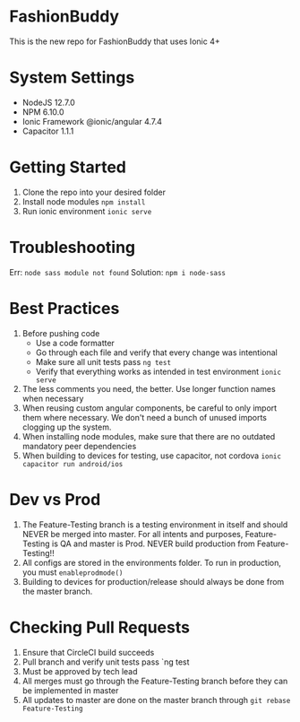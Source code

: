 # FashionBuddy
This is the new repo for FashionBuddy that uses Ionic 4+

# System Settings
* NodeJS 12.7.0
* NPM 6.10.0
* Ionic Framework @ionic/angular 4.7.4
* Capacitor 1.1.1

# Getting Started
1. Clone the repo into your desired folder
2. Install node modules `npm install`
3. Run ionic environment `ionic serve`

# Troubleshooting
Err: `node sass module not found` Solution: `npm i node-sass`

# Best Practices
1. Before pushing code
    * Use a code formatter
    * Go through each file and verify that every change was intentional
    * Make sure all unit tests pass `ng test`
    * Verify that everything works as intended in test environment `ionic serve`
2. The less comments you need, the better. Use longer function names when necessary
3. When reusing custom angular components, be careful to only import them where necessary. We don't need a bunch of unused imports clogging up the system.
4. When installing node modules, make sure that there are no outdated mandatory peer dependencies
5. When building to devices for testing, use capacitor, not cordova `ionic capacitor run android/ios`

# Dev vs Prod
1. The Feature-Testing branch is a testing environment in itself and should NEVER be merged into master. For all intents and purposes, Feature-Testing is QA and master is Prod. NEVER build production from Feature-Testing!!
2. All configs are stored in the environments folder. To run in production, you must `enableprodmode()`
3. Building to devices for production/release should always be done from the master branch.

# Checking Pull Requests
1. Ensure that CircleCI build succeeds
2. Pull branch and verify unit tests pass `ng test
3. Must be approved by tech lead
4. All merges must go through the Feature-Testing branch before they can be implemented in master
5. All updates to master are done on the master branch through `git rebase Feature-Testing`
